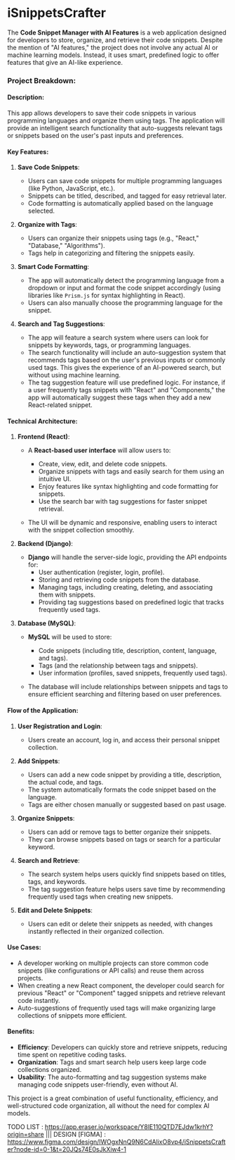 # iSnippetsCrafter

The **Code Snippet Manager with AI Features** is a web application designed for developers to store, organize, and retrieve their code snippets. Despite the mention of "AI features," the project does not involve any actual AI or machine learning models. Instead, it uses smart, predefined logic to offer features that give an AI-like experience.

### Project Breakdown:

#### **Description**:
This app allows developers to save their code snippets in various programming languages and organize them using tags. The application will provide an intelligent search functionality that auto-suggests relevant tags or snippets based on the user's past inputs and preferences.

#### **Key Features**:

1. **Save Code Snippets**:
   - Users can save code snippets for multiple programming languages (like Python, JavaScript, etc.).
   - Snippets can be titled, described, and tagged for easy retrieval later.
   - Code formatting is automatically applied based on the language selected.

2. **Organize with Tags**:
   - Users can organize their snippets using tags (e.g., "React," "Database," "Algorithms").
   - Tags help in categorizing and filtering the snippets easily.

3. **Smart Code Formatting**:
   - The app will automatically detect the programming language from a dropdown or input and format the code snippet accordingly (using libraries like `Prism.js` for syntax highlighting in React).
   - Users can also manually choose the programming language for the snippet.

4. **Search and Tag Suggestions**:
   - The app will feature a search system where users can look for snippets by keywords, tags, or programming languages.
   - The search functionality will include an auto-suggestion system that recommends tags based on the user's previous inputs or commonly used tags. This gives the experience of an AI-powered search, but without using machine learning.
   - The tag suggestion feature will use predefined logic. For instance, if a user frequently tags snippets with "React" and "Components," the app will automatically suggest these tags when they add a new React-related snippet.

#### **Technical Architecture**:

1. **Frontend (React)**:
   - A **React-based user interface** will allow users to:
     - Create, view, edit, and delete code snippets.
     - Organize snippets with tags and easily search for them using an intuitive UI.
     - Enjoy features like syntax highlighting and code formatting for snippets.
     - Use the search bar with tag suggestions for faster snippet retrieval.
   
   - The UI will be dynamic and responsive, enabling users to interact with the snippet collection smoothly.

2. **Backend (Django)**:
   - **Django** will handle the server-side logic, providing the API endpoints for:
     - User authentication (register, login, profile).
     - Storing and retrieving code snippets from the database.
     - Managing tags, including creating, deleting, and associating them with snippets.
     - Providing tag suggestions based on predefined logic that tracks frequently used tags.

3. **Database (MySQL)**:
   - **MySQL** will be used to store:
     - Code snippets (including title, description, content, language, and tags).
     - Tags (and the relationship between tags and snippets).
     - User information (profiles, saved snippets, frequently used tags).
   
   - The database will include relationships between snippets and tags to ensure efficient searching and filtering based on user preferences.

#### **Flow of the Application**:

1. **User Registration and Login**:
   - Users create an account, log in, and access their personal snippet collection.

2. **Add Snippets**:
   - Users can add a new code snippet by providing a title, description, the actual code, and tags.
   - The system automatically formats the code snippet based on the language.
   - Tags are either chosen manually or suggested based on past usage.

3. **Organize Snippets**:
   - Users can add or remove tags to better organize their snippets.
   - They can browse snippets based on tags or search for a particular keyword.

4. **Search and Retrieve**:
   - The search system helps users quickly find snippets based on titles, tags, and keywords.
   - The tag suggestion feature helps users save time by recommending frequently used tags when creating new snippets.

5. **Edit and Delete Snippets**:
   - Users can edit or delete their snippets as needed, with changes instantly reflected in their organized collection.

#### **Use Cases**:

- A developer working on multiple projects can store common code snippets (like configurations or API calls) and reuse them across projects.
- When creating a new React component, the developer could search for previous "React" or "Component" tagged snippets and retrieve relevant code instantly.
- Auto-suggestions of frequently used tags will make organizing large collections of snippets more efficient.

#### **Benefits**:

- **Efficiency**: Developers can quickly store and retrieve snippets, reducing time spent on repetitive coding tasks.
- **Organization**: Tags and smart search help users keep large code collections organized.
- **Usability**: The auto-formatting and tag suggestion systems make managing code snippets user-friendly, even without AI.

This project is a great combination of useful functionality, efficiency, and well-structured code organization, all without the need for complex AI models. 

TODO LIST : https://app.eraser.io/workspace/Y8lE110QTD7EJdw1krhY?origin=share |||
DESIGN [FIGMA] : https://www.figma.com/design/lWOgxNnQ9N6CdAlixO8vp4/iSnippetsCrafter?node-id=0-1&t=20JQs74E0sJkXiw4-1

